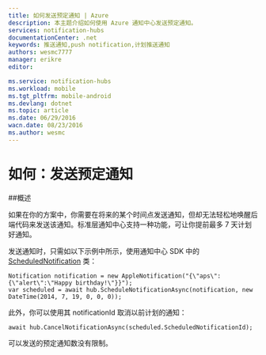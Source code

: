 ```yaml
---
title: 如何发送预定通知 | Azure
description: 本主题介绍如何使用 Azure 通知中心发送预定通知。
services: notification-hubs
documentationCenter: .net
keywords: 推送通知,push notification,计划推送通知
authors: wesmc7777
manager: erikre
editor: 

ms.service: notification-hubs
ms.workload: mobile
ms.tgt_pltfrm: mobile-android
ms.devlang: dotnet
ms.topic: article
ms.date: 06/29/2016
wacn.date: 08/23/2016
ms.author: wesmc
---
```


# 如何：发送预定通知

##概述

如果在你的方案中，你需要在将来的某个时间点发送通知，但却无法轻松地唤醒后端代码来发送该通知。标准层通知中心支持一种功能，可让你提前最多 7 天计划好通知。

发送通知时，只需如以下示例中所示，使用通知中心 SDK 中的 [ScheduledNotification](https://msdn.microsoft.com/library/microsoft.azure.notificationhubs.schedulednotification.aspx) 类：

    Notification notification = new AppleNotification("{\"aps\":{\"alert\":\"Happy birthday!\"}}");
    var scheduled = await hub.ScheduleNotificationAsync(notification, new DateTime(2014, 7, 19, 0, 0, 0));

此外，你可以使用其 notificationId 取消以前计划的通知：

    await hub.CancelNotificationAsync(scheduled.ScheduledNotificationId);

可以发送的预定通知数没有限制。

<!---HONumber=Mooncake_0808_2016-->